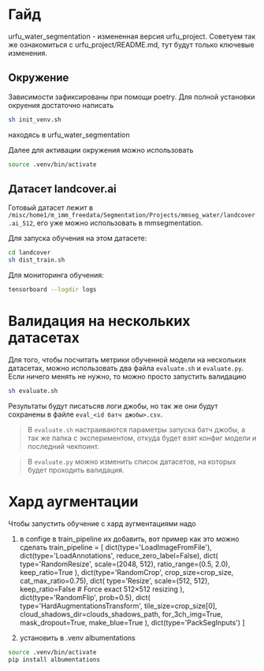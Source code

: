 # Гайд

urfu_water_segmentation - измененная версия urfu_project. Советуем так же ознакомиться с urfu_project/README.md, тут будут только ключевые изменения.

## Окружение
Зависимости зафиксированы при помощи poetry. Для полной установки окруения достаточно написать
```sh
sh init_venv.sh
```
находясь в urfu_water_segmentation

Далее для активации окружения можно использовать
```sh
source .venv/bin/activate
```

## Датасет landcover.ai

Готовый датасет лежит в `/misc/home1/m_imm_freedata/Segmentation/Projects/mmseg_water/landcover.ai_512`, его уже можно использовать в mmsegmentation.

Для запуска обучения на этом датасете:
```sh
cd landcover
sh dist_train.sh
```

Для мониторинга обучения:
```sh
tensorboard --logdir logs
```

# Валидация на нескольких датасетах
Для того, чтобы посчитать метрики обученной модели на нескольких датасетах, можно использовать два файла `evaluate.sh` и `evaluate.py`.
Если ничего менять не нужно, то можно просто запустить валидацию
```sh
sh evaluate.sh
```

Результаты будут писатьсяв логи джобы, но так же они будут сохранены в файле `eval_<id батч джобы>.csv`.

> В `evaluate.sh` настраиваются параметры запуска батч джобы, а так же папка с экспериментом, откуда будет взят конфиг модели и последний чекпоинт.

> В `evaluate.py` можно изменить список датасетов, на которых будет проходить валидация.

# Хард аугментации 
Чтобы запустить обучение с хард аугментациями надо 
1) в configе в train_pipeline их добавить, вот пример как это можно сделать
train_pipeline = [
    dict(type='LoadImageFromFile'),
    dict(type='LoadAnnotations', reduce_zero_label=False),
    dict(
        type='RandomResize',
        scale=(2048, 512),
        ratio_range=(0.5, 2.0),
        keep_ratio=True
    ),
    dict(type='RandomCrop', crop_size=crop_size, cat_max_ratio=0.75),
    dict(
        type='Resize',
        scale=(512, 512),
        keep_ratio=False  # Force exact 512×512 resizing
    ),
    dict(type='RandomFlip', prob=0.5),
    dict(
        type='HardAugmentationsTransform',
        tile_size=crop_size[0],
        cloud_shadows_dir=clouds_shadows_path,
        for_3ch_img=True,
        mask_dropout=True,
        make_blue=True
    ),
    dict(type='PackSegInputs')
]

2) установить в .venv albumentations
```sh
source .venv/bin/activate
pip install albumentations
```
